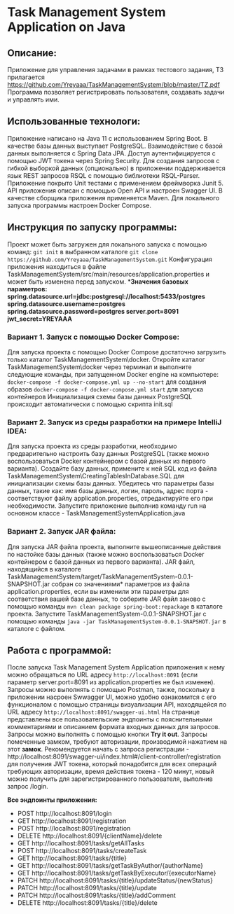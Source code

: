 # Task Management System Application on Java
## Описание:
Приложение для управления задачами в рамках тестового задания, ТЗ прилагается https://github.com/Yreyaaa/TaskManagementSystem/blob/master/TZ.pdf Программа позволяет регистрировать пользователя, создавать задачи и управлять ими.
## Использованные технологи:
Приложение написано на Java 11 с использованием Spring Boot. В качестве базы данных выступает PostgreSQL. Взаимодействие с базой данных выполняется с Spring Data JPA. Доступ аутентифицируется с помощью JWT токена через Spring Security. Для создания запросов с гибкой выборкой данных (опционально) в приложении поддерживается язык REST запросов RSQL с помощью библиотеки RSQL-Parser. Приложение покрыто Unit тестами с применением фреймворка Junit 5. API приложения описан с помощью Open API и настроен Swagger UI. В качестве сборщика приложения применяется Maven. Для локального запуска программы настроен Docker Compose.
## Инструкция по запуску программы:
Проект может быть загружен для локального запуска с помощью команд:
`git init` в выбранном каталоге
`git clone https://github.com/Yreyaaa/TaskManagementSystem.git`
Конфигурация приложения находиться в файле TaskManagementSystem/src/main/resources/application.properties и может быть изменена перед запуском.
***Значения базовых параметров:
spring.datasource.url=jdbc:postgresql://localhost:5433/postgres
spring.datasource.username=postgres
spring.datasource.password=postgres
server.port=8091
jwt_secret=YREYAAA**
### Вариант 1. Запуск с помощью Docker Compose:
Для запуска проекта с помощью Docker Compose достаточно загрузить только каталог TaskManagementSystem\docker. Откройте каталог TaskManagementSystem\docker через терминал и выполните следующие команды, при запущенном Docker engine на компьютере:
`docker-compose -f docker-compose.yml up --no-start` для создания образов
`docker-compose -f docker-compose.yml start` для запуска контейнеров
Инициализация схемы базы данных PostgreSQL происходит автоматически с помощью скрипта init.sql
### Вариант 2. Запуск из среды разработки на примере IntelliJ IDEA:
Для запуска проекта из среды разработки, необходимо предварительно настроить базу данных PostgreSQL (также можно воспользоваться Docker контейнером с базой данных из первого варианта). Создайте базу данных, примените к ней SQL код из файла TaskManagementSystem\CreatingTablesInDatabase.SQL для инициализации схемы базы данных. Убедитесь что параметры базы данных, такие как: имя базы данных, логин, пароль, адрес порта - соответствуют файлу application.properties, отредактируйте его при необходимости. Запустите приложение выполнив команду run на основном классе - TaskManagementSystemApplication.java
### Вариант 2. Запуск JAR файла:
Для запуска JAR файла проекта, выполните вышеописанные действия по настойке базы данных (также можно воспользоваться Docker контейнером с базой данных из первого варианта). JAR файл, находящийся в каталоге TaskManagementSystem/target/TaskManagementSystem-0.0.1-SNAPSHOT.jar собран со значениями* параметров из файла application.properties, если вы изменили эти параметры для соответствия вашей базе данных, то соберите JAR файл заново с помощью команды
`mvn clean package spring-boot:repackage` в каталоге проекта.
Запустите TaskManagementSystem-0.0.1-SNAPSHOT.jar с помощью команды
`java -jar TaskManagementSystem-0.0.1-SNAPSHOT.jar` в каталоге с файлом.

## Работа с программой:
После запуска Task Management System Application приложения к нему можно обращаться по URL адресу `http://localhost:8091` (если параметр server.port=8091 из application.properties не был изменен).
Запросы можно выполнять с помощью Postman, также, поскольку в приложении насроен Swwagger UI, можно удобно ознакомится с его функционалом с помощью страницы визуализации API, находящейся по URL адресу `http://localhost:8091/swagger-ui.html` На странице представлены все пользовательские эндпоинты с пояснительными комментариями и описанием формата входных данных для запросов. Запросы можно выполнять c помощью кнопки **Try it out**. Запросы помеченные замком, требуют авторизации, производимой нажатием на этот **замок**. Рекомендуется начать с запроса регистрации - http://localhost:8091/swagger-ui/index.html#/client-controller/registration для получения JWT токена, который понадобится для всех операций требующих авторизации, время действия токена - 120 минут, новый можно получить для зарегистрированного пользователя, выполнив запрос /login.

**Все эндпоинты приложения:**
-  POST http://localhost:8091/login
-  GET http://localhost:8091/registration
-  POST http://localhost:8091/registration
-  DELETE http://localhost:8091/{clientName}/delete
-  GET http://localhost:8091/tasks/getAllTasks
-  POST http://localhost:8091/tasks/createTask
-  GET http://localhost:8091/tasks/{title}
-  GET http://localhost:8091/tasks/getTaskByAuthor/{authorName}
-  GET http://localhost:8091/tasks/getTaskByExecutor/{executorName}
-  PATCH http://localhost:8091/tasks/{title}/updateStatus/{newStatus}
-  PATCH http://localhost:8091/tasks/{title}/update
-  PATCH http://localhost:8091/tasks/{title}/addComment
-  DELETE http://localhost:8091/tasks/{title}/delete